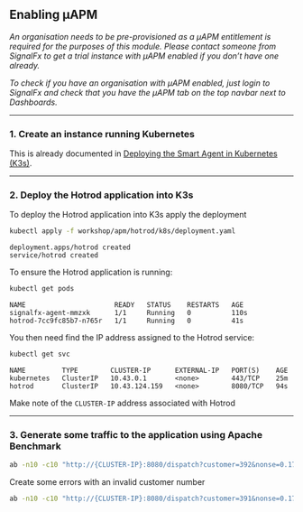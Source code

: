 ## Enabling µAPM
_An organisation needs to be pre-provisioned as a µAPM entitlement is required for the purposes of this module. Please contact someone from SignalFx to get a trial instance with µAPM enabled if you don’t have one already._

_To check if you have an organisation with µAPM enabled, just login to SignalFx and check that you have the µAPM tab on the top navbar next to Dashboards._

---

### 1. Create an instance running Kubernetes
This is already documented in [Deploying the Smart Agent in Kubernetes (K3s)](https://signalfx.github.io/app-dev-workshop/module3/k3s/). 

---

### 2. Deploy the Hotrod application into K3s
To deploy the Hotrod application into K3s apply the deployment
  
```bash tab="Input"
kubectl apply -f workshop/apm/hotrod/k8s/deployment.yaml 
```


```text tab="Output"
deployment.apps/hotrod created
service/hotrod created
```

To ensure the Hotrod application is running:

```bash tab="Input"
kubectl get pods
```

```text tab="Output"
NAME                      READY   STATUS    RESTARTS   AGE
signalfx-agent-mmzxk      1/1     Running   0          110s
hotrod-7cc9fc85b7-n765r   1/1     Running   0          41s
```

You then need find the IP address assigned to the Hotrod service:

```bash tab="Input"
kubectl get svc
```

```text tab="Output"
NAME         TYPE        CLUSTER-IP      EXTERNAL-IP   PORT(S)    AGE
kubernetes   ClusterIP   10.43.0.1       <none>        443/TCP    25m
hotrod       ClusterIP   10.43.124.159   <none>        8080/TCP   94s
```

Make note of the `CLUSTER-IP` address associated with Hotrod

---

### 3. Generate some traffic to the application using Apache Benchmark
```bash
ab -n10 -c10 "http://{CLUSTER-IP}:8080/dispatch?customer=392&nonse=0.17041229755366172"
```

Create some errors with an invalid customer number

```bash
ab -n10 -c10 "http://{CLUSTER-IP}:8080/dispatch?customer=391&nonse=0.17041229755366172"
```
